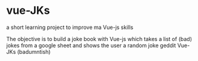 # vue-JKs
a short learning project to improve ma Vue-js skills

The objective is to build a joke book with Vue-js which takes a list of (bad) jokes from a google sheet and shows the user a random joke geddit Vue-JKs (badumntish)
